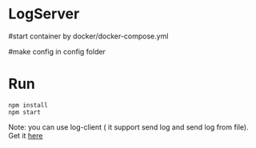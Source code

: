 # LogServer
#start container by docker/docker-compose.yml

#make config in config folder

# Run

    npm install
    npm start 

Note: you can use log-client ( it support send log and send log from file). Get it [here](https://github.com/tavothuong/log-client)
